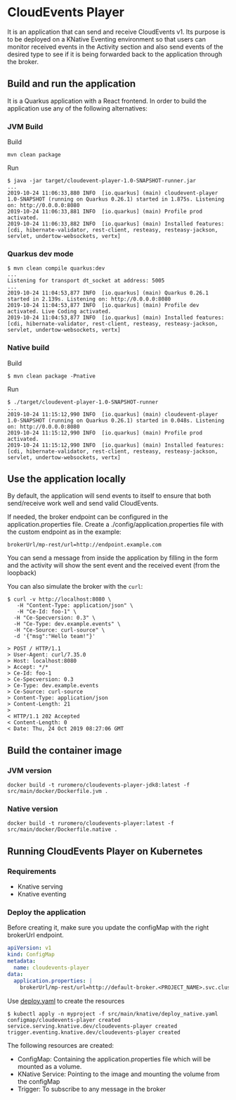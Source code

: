 # CloudEvents Player

It is an application that can send and receive CloudEvents v1. Its purpose is to be deployed on a 
KNative Eventing environment so that users can monitor received events in the Activity section and
also send events of the desired type to see if it is being forwarded back to the application through
the broker.

## Build and run the application

It is a Quarkus application with a React frontend. In order to build the application use any of the
following alternatives:

### JVM Build

Build

```shell script
mvn clean package
```

Run

```shell script
$ java -jar target/cloudevent-player-1.0-SNAPSHOT-runner.jar
...
2019-10-24 11:06:33,880 INFO  [io.quarkus] (main) cloudevent-player 1.0-SNAPSHOT (running on Quarkus 0.26.1) started in 1.875s. Listening on: http://0.0.0.0:8080
2019-10-24 11:06:33,881 INFO  [io.quarkus] (main) Profile prod activated. 
2019-10-24 11:06:33,882 INFO  [io.quarkus] (main) Installed features: [cdi, hibernate-validator, rest-client, resteasy, resteasy-jackson, servlet, undertow-websockets, vertx]
```

### Quarkus dev mode

```shell script
$ mvn clean compile quarkus:dev
...
Listening for transport dt_socket at address: 5005
...
2019-10-24 11:04:53,877 INFO  [io.quarkus] (main) Quarkus 0.26.1 started in 2.139s. Listening on: http://0.0.0.0:8080
2019-10-24 11:04:53,877 INFO  [io.quarkus] (main) Profile dev activated. Live Coding activated.
2019-10-24 11:04:53,877 INFO  [io.quarkus] (main) Installed features: [cdi, hibernate-validator, rest-client, resteasy, resteasy-jackson, servlet, undertow-websockets, vertx]
```

### Native build

Build

```shell script
$ mvn clean package -Pnative
```

Run

```shell script
$ ./target/cloudevent-player-1.0-SNAPSHOT-runner
...
2019-10-24 11:15:12,990 INFO  [io.quarkus] (main) cloudevent-player 1.0-SNAPSHOT (running on Quarkus 0.26.1) started in 0.048s. Listening on: http://0.0.0.0:8080
2019-10-24 11:15:12,990 INFO  [io.quarkus] (main) Profile prod activated. 
2019-10-24 11:15:12,990 INFO  [io.quarkus] (main) Installed features: [cdi, hibernate-validator, rest-client, resteasy, resteasy-jackson, servlet, undertow-websockets, vertx]
```

## Use the application locally

By default, the application will send events to itself to ensure that both send/receive 
work well and send valid CloudEvents.

If needed, the broker endpoint can be configured in the application.properties file.
Create a ./config/application.properties file with the custom endpoint as in the example:

```properties
brokerUrl/mp-rest/url=http://endpoint.example.com
```

You can send a message from inside the application by filling in the form and the activity will show the sent
event and the received event (from the loopback)

You can also simulate the broker with the `curl`:

```shell script
$ curl -v http://localhost:8080 \
   -H "Content-Type: application/json" \
   -H "Ce-Id: foo-1" \
  -H "Ce-Specversion: 0.3" \
  -H "Ce-Type: dev.example.events" \
  -H "Ce-Source: curl-source" \
  -d '{"msg":"Hello team!"}'

> POST / HTTP/1.1
> User-Agent: curl/7.35.0
> Host: localhost:8080
> Accept: */*
> Ce-Id: foo-1
> Ce-Specversion: 0.3
> Ce-Type: dev.example.events
> Ce-Source: curl-source
> Content-Type: application/json
> Content-Length: 21
> 
< HTTP/1.1 202 Accepted
< Content-Length: 0
< Date: Thu, 24 Oct 2019 08:27:06 GMT
```

## Build the container image

### JVM version

```shell script
docker build -t ruromero/cloudevents-player-jdk8:latest -f src/main/docker/Dockerfile.jvm .
```

### Native version

```shell script
docker build -t ruromero/cloudevents-player:latest -f src/main/docker/Dockerfile.native . 
```

## Running CloudEvents Player on Kubernetes

### Requirements

* Knative serving
* Knative eventing

### Deploy the application

Before creating it, make sure you update the configMap with the right brokerUrl endpoint.

```yaml
apiVersion: v1
kind: ConfigMap
metadata:
  name: cloudevents-player
data:
  application.properties: |
    brokerUrl/mp-rest/url=http://default-broker.<PROJECT_NAME>.svc.cluster.local
```

Use [deploy.yaml](./src/main/knative/deploy.yaml) to create the resources

```shell script
$ kubectl apply -n myproject -f src/main/knative/deploy_native.yaml
configmap/cloudevents-player created
service.serving.knative.dev/cloudevents-player created
trigger.eventing.knative.dev/cloudevents-player created
```

The following resources are created:

* ConfigMap: Containing the application.properties file which will be mounted as a volume.
* KNative Service: Pointing to the image and mounting the volume from the configMap
* Trigger: To subscribe to any message in the broker

